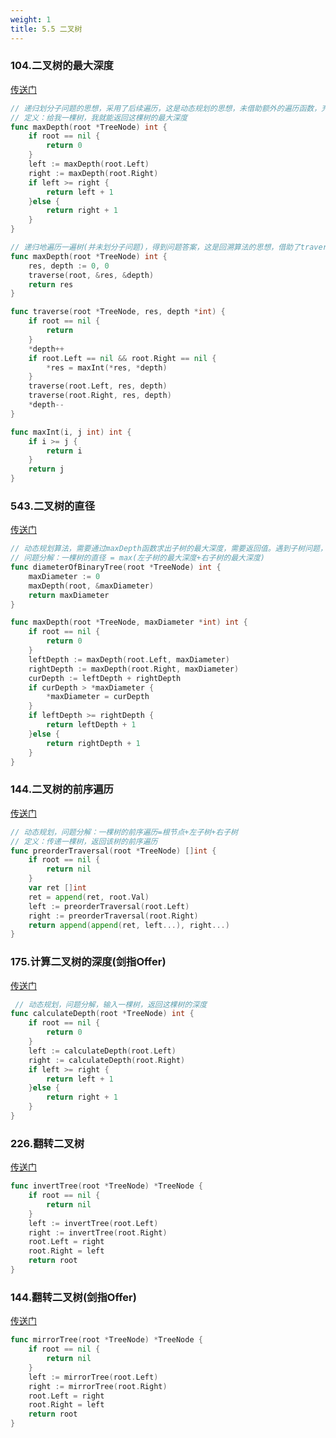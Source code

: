 ```yaml
---
weight: 1
title: 5.5 二叉树
---
```


### 104.二叉树的最大深度

[传送门](https://leetcode.cn/problems/maximum-depth-of-binary-tree/description/)

```go
// 递归划分子问题的思想，采用了后续遍历，这是动态规划的思想，未借助额外的遍历函数，充分利用函数maxDepth本身返回的值。
// 定义：给我一棵树，我就能返回这棵树的最大深度
func maxDepth(root *TreeNode) int {
    if root == nil {
        return 0
    }
    left := maxDepth(root.Left)
    right := maxDepth(root.Right)
    if left >= right {
        return left + 1
    }else {
        return right + 1
    }
}
```

```go
// 递归地遍历一遍树(并未划分子问题)，得到问题答案，这是回溯算法的思想，借助了traverse函数，记录了额外的遍历值，如res和depth，不需要有返回值，给该函数传递指针就行
func maxDepth(root *TreeNode) int {
	res, depth := 0, 0
	traverse(root, &res, &depth)
	return res
}

func traverse(root *TreeNode, res, depth *int) {
	if root == nil {
		return
	}
	*depth++
	if root.Left == nil && root.Right == nil {
		*res = maxInt(*res, *depth)
	}
	traverse(root.Left, res, depth)
	traverse(root.Right, res, depth)
	*depth--
}

func maxInt(i, j int) int {
	if i >= j {
		return i
	}
	return j
}
```

### 543.二叉树的直径

[传送门](https://leetcode.cn/problems/diameter-of-binary-tree/description/)

```go
// 动态规划算法，需要通过maxDepth函数求出子树的最大深度，需要返回值。遇到子树问题，首先想到的是给函数设置返回值，然后在后序位置做文章。
// 问题分解：一棵树的直径 = max(左子树的最大深度+右子树的最大深度)
func diameterOfBinaryTree(root *TreeNode) int {
    maxDiameter := 0 
    maxDepth(root, &maxDiameter)
    return maxDiameter
}

func maxDepth(root *TreeNode, maxDiameter *int) int {
    if root == nil {
        return 0
    }
    leftDepth := maxDepth(root.Left, maxDiameter)
    rightDepth := maxDepth(root.Right, maxDiameter)
    curDepth := leftDepth + rightDepth
    if curDepth > *maxDiameter {
        *maxDiameter = curDepth
    }
    if leftDepth >= rightDepth {
        return leftDepth + 1
    }else {
        return rightDepth + 1
    }
}
```

### 144.二叉树的前序遍历

[传送门](https://leetcode.cn/problems/binary-tree-preorder-traversal/description/)

```go
// 动态规划，问题分解：一棵树的前序遍历=根节点+左子树+右子树
// 定义：传递一棵树，返回该树的前序遍历
func preorderTraversal(root *TreeNode) []int {
    if root == nil {
        return nil
    }
    var ret []int
    ret = append(ret, root.Val)
    left := preorderTraversal(root.Left)
    right := preorderTraversal(root.Right)
    return append(append(ret, left...), right...)
}
```

### 175.计算二叉树的深度(剑指Offer)

[传送门](https://leetcode.cn/problems/er-cha-shu-de-shen-du-lcof/description/)

```go
 // 动态规划，问题分解，输入一棵树，返回这棵树的深度
func calculateDepth(root *TreeNode) int {
    if root == nil {
        return 0
    }
    left := calculateDepth(root.Left)
    right := calculateDepth(root.Right)
    if left >= right {
        return left + 1
    }else {
        return right + 1
    }
}
```

### 226.翻转二叉树

[传送门](https://leetcode.cn/problems/invert-binary-tree/description/)

```go
func invertTree(root *TreeNode) *TreeNode {
    if root == nil {
        return nil
    }
    left := invertTree(root.Left)
    right := invertTree(root.Right)
    root.Left = right
    root.Right = left
    return root
}
```

### 144.翻转二叉树(剑指Offer)

[传送门](https://leetcode.cn/problems/er-cha-shu-de-jing-xiang-lcof/description/)

```go
func mirrorTree(root *TreeNode) *TreeNode {
    if root == nil {
        return nil
    }
    left := mirrorTree(root.Left)
    right := mirrorTree(root.Right)
    root.Left = right
    root.Right = left
    return root
}
```
